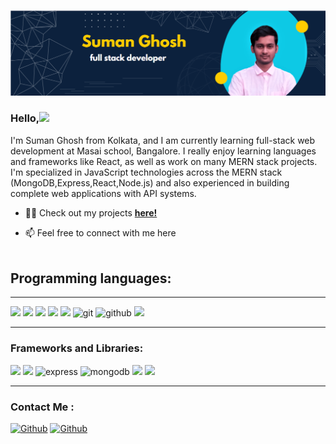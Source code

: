 ![Design and Development](https://github.com/sumanghosh99/sumanghosh99/blob/main/Screenshot%20(570).png)

<!-- # About -->
### Hello,<img src="https://media.giphy.com/media/hvRJCLFzcasrR4ia7z/giphy.gif" width="25px">
I'm Suman Ghosh from Kolkata, and I am currently learning full-stack web development at Masai school, Bangalore. I really enjoy learning languages and frameworks like React, as well as work on many MERN stack projects. I'm specialized in JavaScript technologies across the MERN stack (MongoDB,Express,React,Node.js) and also experienced in building complete web applications with API systems.

- 👨‍💻 Check out my projects **[here!](https://github.com/sumanghosh99?tab=repositories)**

- 📫 Feel free to connect with me here<br><br>

## Programming languages:
<hr>
 <p>
  <img src="https://img.shields.io/badge/Python-3776AB?style=for-the-badge&logo=python&logoColor=white" />
  <img src="https://img.shields.io/badge/HTML5-E34F26?style=for-the-badge&logo=html5&logoColor=white" />
  <img src="https://img.shields.io/badge/CSS3-1572B6?style=for-the-badge&logo=css3&logoColor=white" />
  <img src="https://img.shields.io/badge/JavaScript-323330?style=for-the-badge&logo=javascript&logoColor=F7DF1E" />
  <img src="https://img.shields.io/badge/C-00599C?style=for-the-badge&logo=c&logoColor=white" />
 <img alt="git" src="https://img.shields.io/badge/git-%23F05033.svg?style=for-the-badge&logo=git&logoColor=white"/></a>
  <img alt="github" src="https://img.shields.io/badge/github-%23121011.svg?style=for-the-badge&logo=github&logoColor=white"/>
  <img src="https://img.shields.io/badge/json-5E5C5C?style=for-the-badge&logo=json&logoColor=white" />
</p>
<hr/>
<!-- ### Frameworks and Libraries: -->
<h3> Frameworks and Libraries:</h3>
<p>
  <img src="https://img.shields.io/badge/Node.js-339933?style=for-the-badge&logo=nodedotjs&logoColor=white" />
  <img src="https://img.shields.io/badge/React-20232A?style=for-the-badge&logo=react&logoColor=61DAFB" />
  <img alt="express" src="https://img.shields.io/badge/express.js-%23404d59.svg?style=for-the-badge&logo=express&logoColor=%2361DAFB"/>
  <img alt="mongodb" src="https://img.shields.io/badge/MongoDB-%234ea94b.svg?style=for-the-badge&logo=mongodb&logoColor=white"/>
  <img src="https://img.shields.io/badge/Bootstrap-563D7C?style=for-the-badge&logo=bootstrap&logoColor=white" />
  <img src="https://img.shields.io/badge/Tailwind_CSS-38B2AC?style=for-the-badge&logo=tailwind-css&logoColor=white" />
</p>
<hr>
<h3>Contact Me :</h3>
<p>
  <a href="https://github.com/sumanghosh99" target="_blank"><img alt="Github" src="https://img.shields.io/badge/GitHub-%2312100E.svg?&style=for-the-badge&logo=Github&logoColor=white" /></a>
  <a href="https://www.linkedin.com/in/suman-ghosh-b409691a0/" target="_blank"><img alt="Github" src="https://img.shields.io/badge/linkedin-%231DA1F2.svg?&style=for-the-badge&logo=linkedin&logoColor=white" /></a>
<!--   <img alt="Github" src="https://img.shields.io/badge/GitHub-%2312100E.svg?&style=for-the-badge&logo=Github&logoColor=white" />
  <img alt="Github" src="https://img.shields.io/badge/linkedin-%231DA1F2.svg?&style=for-the-badge&logo=linkedin&logoColor=white" /> -->
</p>


  





